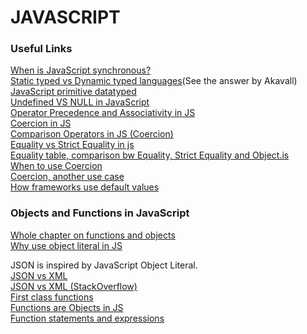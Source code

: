 # JAVASCRIPT
### Useful Links
[When is JavaScript synchronous?](https://stackoverflow.com/questions/2035645/when-is-javascript-synchronous) <br>
[Static typed vs Dynamic typed languages](https://stackoverflow.com/questions/1517582/what-is-the-difference-between-statically-typed-and-dynamically-typed-languages)(See the answer by Akavall) <br>
[JavaScript primitive datatyped](https://www.w3schools.com/js/js_datatypes.asp) <br>
[Undefined VS NULL in JavaScript](https://stackoverflow.com/questions/5076944/what-is-the-difference-between-null-and-undefined-in-javascript) <br>
[Operator Precedence and Associativity in JS](https://developer.mozilla.org/en-US/docs/Web/JavaScript/Reference/Operators/Operator_Precedence) <br>
[Coercion in JS](https://stackoverflow.com/questions/19915688/what-exactly-is-type-coercion-in-javascript) <br>
[Comparison Operators in JS (Coercion)](https://www.udemy.com/understand-javascript/learn/v4/t/lecture/2237496?start=0) <br>
[Equality vs Strict Equality in js](https://stackoverflow.com/questions/359494/which-equals-operator-vs-should-be-used-in-javascript-comparisons?noredirect=1&lq=1) <br>
[Equality table, comparison bw Equality, Strict Equality and Object.is](https://developer.mozilla.org/en-US/docs/Web/JavaScript/Equality_comparisons_and_sameness) <br>
[When to use Coercion](https://www.udemy.com/understand-javascript/learn/v4/t/lecture/2237498?start=0) <br>
[Coercion, another use case](https://www.udemy.com/understand-javascript/learn/v4/t/lecture/2237500?start=0) <br>
[How frameworks use default values](https://www.udemy.com/understand-javascript/learn/v4/t/lecture/2237502?start=0) <br>

### Objects and Functions in JavaScript
[Whole chapter on functions and objects](https://www.udemy.com/understand-javascript/learn/v4/t/lecture/2237510?start=0) <br>
[Why use object literal in JS](https://stackoverflow.com/questions/1600130/javascript-advantages-of-object-literal) <br>

JSON is inspired by JavaScript Object Literal. <br>
[JSON vs XML](https://www.udemy.com/understand-javascript/learn/v4/t/lecture/2237518?start=0) <br>
[JSON vs XML (StackOverflow)](https://stackoverflow.com/questions/4862310/json-and-xml-comparison) <br>
[First class functions](https://stackoverflow.com/questions/705173/what-is-meant-by-first-class-object) <br>
[Functions are Objects in JS](https://www.udemy.com/understand-javascript/learn/v4/t/lecture/2237520?start=0) <br>
[Function statements and expressions](https://www.udemy.com/understand-javascript/learn/v4/t/lecture/2237524?start=0) <br>
